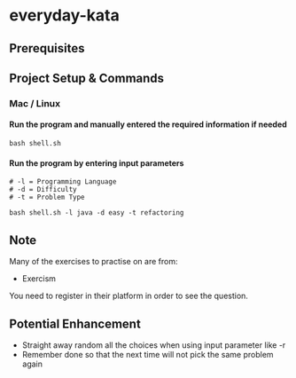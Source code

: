 # everyday-kata

## Prerequisites

## Project Setup & Commands

### Mac / Linux

#### Run the program and manually entered the required information if needed

```shell
bash shell.sh
```

#### Run the program by entering input parameters

```shell
# -l = Programming Language
# -d = Difficulty
# -t = Problem Type

bash shell.sh -l java -d easy -t refactoring
```

## Note

Many of the exercises to practise on are from:

* Exercism

You need to register in their platform in order to see the question.

## Potential Enhancement

* Straight away random all the choices when using input parameter like -r
* Remember done so that the next time will not pick the same problem again
